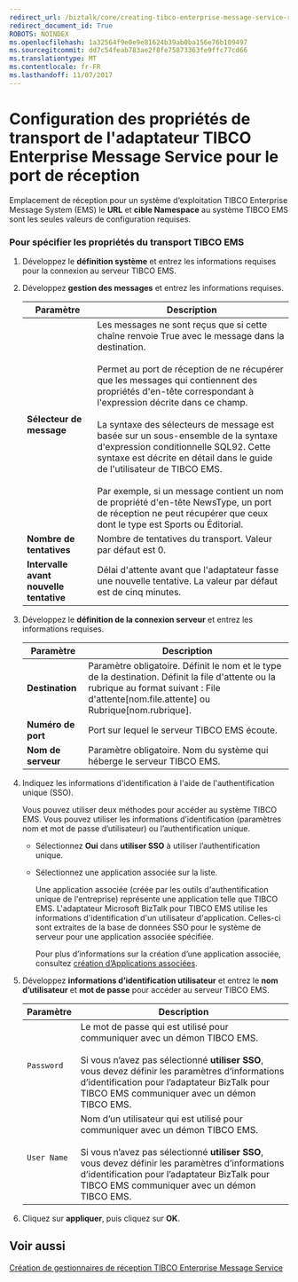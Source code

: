 ```yaml
---
redirect_url: /biztalk/core/creating-tibco-enterprise-message-service-receive-handlers/
redirect_document_id: True
ROBOTS: NOINDEX
ms.openlocfilehash: 1a32564f9e0e9e81624b39ab0ba156e76b109497
ms.sourcegitcommit: dd7c54feab783ae2f8fe75873363fe9ffc77cd66
ms.translationtype: MT
ms.contentlocale: fr-FR
ms.lasthandoff: 11/07/2017
---
```

# <a name="setting-tibco-enterprise-message-service-transport-properties-for-the-receive-port"></a>Configuration des propriétés de transport de l'adaptateur TIBCO Enterprise Message Service pour le port de réception
Emplacement de réception pour un système d’exploitation TIBCO Enterprise Message System (EMS) le **URL** et **cible Namespace** au système TIBCO EMS sont les seules valeurs de configuration requises.  
  
### <a name="to-specify-tibco-ems-transport-properties"></a>Pour spécifier les propriétés du transport TIBCO EMS  
  
1.  Développez le **définition système** et entrez les informations requises pour la connexion au serveur TIBCO EMS.  
  
2.  Développez **gestion des messages** et entrez les informations requises.  
  
    |Paramètre| Description|  
    |---------------|-----------------|  
    |**Sélecteur de message**|Les messages ne sont reçus que si cette chaîne renvoie True avec le message dans la destination.<br /><br /> Permet au port de réception de ne récupérer que les messages qui contiennent des propriétés d'en-tête correspondant à l'expression décrite dans ce champ.<br /><br /> La syntaxe des sélecteurs de message est basée sur un sous-ensemble de la syntaxe d'expression conditionnelle SQL92. Cette syntaxe est décrite en détail dans le guide de l'utilisateur de TIBCO EMS.<br /><br /> Par exemple, si un message contient un nom de propriété d'en-tête NewsType, un port de réception ne peut récupérer que ceux dont le type est Sports ou Éditorial.|  
    |**Nombre de tentatives**|Nombre de tentatives du transport. Valeur par défaut est 0.|  
    |**Intervalle avant nouvelle tentative**|Délai d'attente avant que l'adaptateur fasse une nouvelle tentative. La valeur par défaut est de cinq minutes.|  
  
3.  Développez le **définition de la connexion serveur** et entrez les informations requises.  
  
    |Paramètre| Description|  
    |---------------|-----------------|  
    |**Destination**|Paramètre obligatoire. Définit le nom et le type de la destination. Définit la file d'attente ou la rubrique au format suivant : File d'attente[nom.file.attente] ou Rubrique[nom.rubrique].|  
    |**Numéro de port**|Port sur lequel le serveur TIBCO EMS écoute.|  
    |**Nom de serveur**|Paramètre obligatoire. Nom du système qui héberge le serveur TIBCO EMS.|  
  
4.  Indiquez les informations d'identification à l'aide de l'authentification unique (SSO).  
  
     Vous pouvez utiliser deux méthodes pour accéder au système TIBCO EMS. Vous pouvez utiliser les informations d’identification (paramètres nom et mot de passe d’utilisateur) ou l’authentification unique.  
  
    -   Sélectionnez **Oui** dans **utiliser SSO** à utiliser l’authentification unique.  
  
    -   Sélectionnez une application associée sur la liste.  
  
         Une application associée (créée par les outils d'authentification unique de l'entreprise) représente une application telle que TIBCO EMS. L'adaptateur Microsoft BizTalk pour TIBCO EMS utilise les informations d'identification d'un utilisateur d'application. Celles-ci sont extraites de la base de données SSO pour le système de serveur pour une application associée spécifiée.  
  
         Pour plus d’informations sur la création d’une application associée, consultez [création d’Applications associées](../core/creating-affiliate-applications5.md).  
  
5.  Développez **informations d’identification utilisateur** et entrez le **nom d’utilisateur** et **mot de passe** pour accéder au serveur TIBCO EMS.  
  
    |Paramètre| Description|  
    |---------------|-----------------|  
    |`Password`|Le mot de passe qui est utilisé pour communiquer avec un démon TIBCO EMS.<br /><br /> Si vous n’avez pas sélectionné **utiliser SSO**, vous devez définir les paramètres d’informations d’identification pour l’adaptateur BizTalk pour TIBCO EMS communiquer avec un démon TIBCO EMS.|  
    |`User Name`|Nom d’un utilisateur qui est utilisé pour communiquer avec un démon TIBCO EMS.<br /><br /> Si vous n’avez pas sélectionné **utiliser SSO**, vous devez définir les paramètres d’informations d’identification pour l’adaptateur BizTalk pour TIBCO EMS communiquer avec un démon TIBCO EMS.|  
  
6.  Cliquez sur **appliquer**, puis cliquez sur **OK**.  
  
## <a name="see-also"></a>Voir aussi  
  [Création de gestionnaires de réception TIBCO Enterprise Message Service](../core/creating-tibco-enterprise-message-service-receive-handlers.md)
